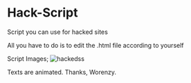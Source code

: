 # Hack-Script
Script you can use for hacked sites

All you have to do is to edit the .html file according to yourself

Script Images;
![hackedss](https://user-images.githubusercontent.com/77459819/151717118-c29c65ac-7862-49b6-83e7-1648df3fdb37.png)

Texts are animated. Thanks, Worenzy.
